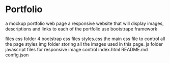 # Portfolio
a mockup portfolio web page
a responsive website that will display images, descriptions and links to each of the portfolio
use bootstrape framework

files
css folder
  4 bootstrap css files
  styles.css the main css file to control all the page styles
img folder
  storing all the images used in this page.
js folder
  javascript files for responsive image control
index.html
README.md
config.json
